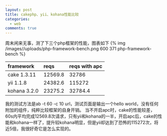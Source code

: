 ```yaml
--- 
layout: post
title: cakephp、yii、kohana性能比较
categories: 
  - web
comments: true
---
```

周末闲来无事，测了下三个php框架的性能，图表如下
{% img /images//uploads/php-framework-bench.png 600 371 php-framework-bench %}

| framework | reqs | reqs with apc |
| :--------- | :---- | :------------- |
| cake 1.3.11 | 12569.8 | 32786
| yii 1.1.8 | 24382.6 | 115272
| kohana 3.2.0 | 23275.2 | 32784.4

我的测试方法是ab -t 60 -c 10 url，测试页面是输出一个hello world，没有任何附加的组件，纯粹比较框架的自身开销。
当不开启apc时，cake的性能较差，60s内平均完成12569.8次请求，只有yii和kohana的一半，开启apc后，cake的性能和kohana一样了，提升较kohana明显，但是yii却达到了恐怖的115272次，将近5倍，我很好奇它是怎么实现的。
